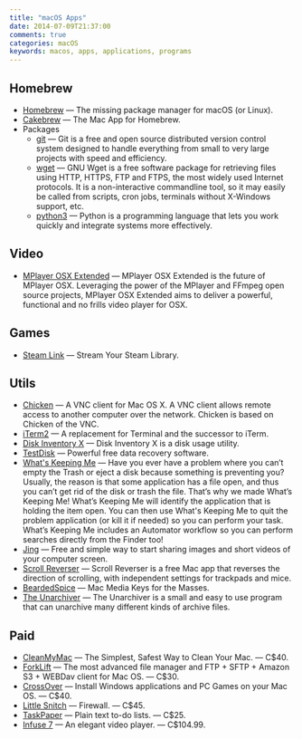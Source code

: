 ```yaml
---
title: "macOS Apps"
date: 2014-07-09T21:37:00
comments: true
categories: macOS
keywords: macos, apps, applications, programs
---
```


## Homebrew

* [Homebrew](http://brew.sh/) — The missing package manager for macOS (or Linux).
* [Cakebrew](https://www.cakebrew.com/) — The Mac App for Homebrew.
* Packages
  * [git](http://git-scm.com/) — Git is a free and open source distributed version control system designed to handle everything from small to very large projects with speed and efficiency.
  * [wget](https://www.gnu.org/software/wget/) — GNU Wget is a free software package for retrieving files using HTTP, HTTPS, FTP and FTPS, the most widely used Internet protocols. It is a non-interactive commandline tool, so it may easily be called from scripts, cron jobs, terminals without X-Windows support, etc.
  * [python3](https://www.python.org/) — Python is a programming language that lets you work quickly and integrate systems more effectively.

## Video

* [MPlayer OSX Extended](http://mplayerosx.ch/) — MPlayer OSX Extended is the future of MPlayer OSX. Leveraging the power of the MPlayer and FFmpeg open source projects, MPlayer OSX Extended aims to deliver a powerful, functional and no frills video player for OSX.

## Games

* [Steam Link](https://apps.apple.com/ca/app/steam-link/id1246969117) — Stream Your Steam Library.

## Utils

* [Chicken](http://chicken.sourceforge.net/) — A VNC client for Mac OS X. A VNC client allows remote access to another computer over the network. Chicken is based on Chicken of the VNC.
* [iTerm2](http://www.iterm2.com/) — A replacement for Terminal and the successor to iTerm.
* [Disk Inventory X](http://www.derlien.com/) — Disk Inventory X is a disk usage utility.
* [TestDisk](http://www.cgsecurity.org/wiki/TestDisk) — Powerful free data recovery software.
* [What's Keeping Me](http://www.hamsoftengineering.com/products/wkm/wkm.html) — Have you ever have a problem where you can’t empty the Trash or eject a disk because something is preventing you? Usually, the reason is that some application has a file open, and thus you can’t get rid of the disk or trash the file. That’s why we made What’s Keeping Me! What’s Keeping Me will identify the application that is holding the item open. You can then use What's Keeping Me to quit the problem application (or kill it if needed) so you can perform your task. What’s Keeping Me includes an Automator workflow so you can perform searches directly from the Finder too!
* [Jing](http://www.techsmith.com/jing.html) — Free and simple way to start sharing images and short videos of your computer screen.
* [Scroll Reverser](https://pilotmoon.com/scrollreverser/) — Scroll Reverser is a free Mac app that reverses the direction of scrolling, with independent settings for trackpads and mice.
* [BeardedSpice](https://beardedspice.github.io/) — Mac Media Keys for the Masses.
* [The Unarchiver](https://apps.apple.com/app/the-unarchiver/id425424353?mt=12&ls=1) — The Unarchiver is a small and easy to use program that can unarchive many different kinds of archive files.

## Paid

* [CleanMyMac](http://macpaw.com/cleanmymac) — The Simplest, Safest Way to Clean Your Mac. — C$40.
* [ForkLift](http://www.binarynights.com/forklift/) — The most advanced file manager and FTP + SFTP + Amazon S3 + WEBDav client for Mac OS. — C$30.
* [CrossOver](http://www.codeweavers.com/products/) — Install Windows applications and PC Games on your Mac OS. — C$40.
* [Little Snitch](http://www.obdev.at/products/littlesnitch/index.html) — Firewall. — C$45.
* [TaskPaper](https://www.taskpaper.com/) — Plain text to-do lists. — C$25.
* [Infuse 7](https://apps.apple.com/ca/app/infuse-7/id1136220934) — An elegant video player. — C$104.99.
